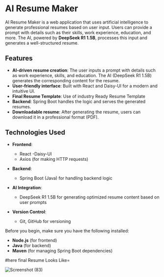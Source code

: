 # AI Resume Maker

AI Resume Maker is a web application that uses artificial intelligence to generate professional resumes based on user input. Users can provide a prompt with details such as their skills, work experience, education, and more. The AI, powered by **DeepSeek R1 1.5B**, processes this input and generates a well-structured resume.

## Features

- **AI-driven resume creation**: The user inputs a prompt with details such as work experience, skills, and education. The AI (DeepSeek R1 1.5B) generates the corresponding content for the resume.
- **User-friendly interface**: Built with React and Daisy-UI for a modern and intuitive UI.
- **Final Resume Template**: Use of industry Ready Resume Template
- **Backend**: Spring Boot handles the logic and serves the generated resumes.
- **Downloadable resume**: After generating the resume, users can download it in a professional format (PDF).

## Technologies Used

- **Frontend**:  
  - React
  -Daisy-UI
  - Axios (for making HTTP requests)
  
- **Backend**:  
  - Spring Boot (Java) for handling backend logic

- **AI Integration**:  
  - DeepSeek R1 1.5B for generating optimized resume content based on user prompts

- **Version Control**:  
  - Git, GitHub for versioning 

Before you begin, make sure you have the following installed:

- **Node.js** (for frontend)
- **Java** (for backend)
- **Maven** (for managing Spring Boot dependencies)

#here final Resume Looks Like=

![Screenshot (83)](https://github.com/user-attachments/assets/ca33d2e0-d3da-4a82-a770-2df4a25de92b)
